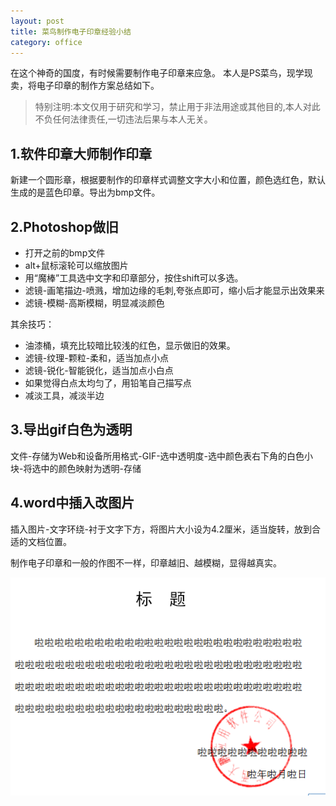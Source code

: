 ```yaml
---
layout: post
title: 菜鸟制作电子印章经验小结
category: office
---
```


在这个神奇的国度，有时候需要制作电子印章来应急。
本人是PS菜鸟，现学现卖，将电子印章的制作方案总结如下。

> 特别注明:本文仅用于研究和学习，禁止用于非法用途或其他目的,本人对此不负任何法律责任,一切违法后果与本人无关。

## 1.软件印章大师制作印章 

新建一个圆形章，根据要制作的印章样式调整文字大小和位置，颜色选红色，默认生成的是蓝色印章。导出为bmp文件。 

## 2.Photoshop做旧 

* 打开之前的bmp文件 
* alt+鼠标滚轮可以缩放图片 
* 用“魔棒”工具选中文字和印章部分，按住shift可以多选。 
* 滤镜-画笔描边-喷溅，增加边缘的毛刺,夸张点即可，缩小后才能显示出效果来 
* 滤镜-模糊-高斯模糊，明显减淡颜色 

其余技巧： 

* 油漆桶，填充比较暗比较浅的红色，显示做旧的效果。 
* 滤镜-纹理-颗粒-柔和，适当加点小点 
* 滤镜-锐化-智能锐化，适当加点小白点 
* 如果觉得白点太均匀了，用铅笔自己描写点 
* 减淡工具，减淡半边 

## 3.导出gif白色为透明 

文件-存储为Web和设备所用格式-GIF-选中透明度-选中颜色表右下角的白色小块-将选中的颜色映射为透明-存储 

## 4.word中插入改图片 

插入图片-文字环绕-衬于文字下方，将图片大小设为4.2厘米，适当旋转，放到合适的文档位置。 

制作电子印章和一般的作图不一样，印章越旧、越模糊，显得越真实。 

![](/images/blog/stamp.png)

